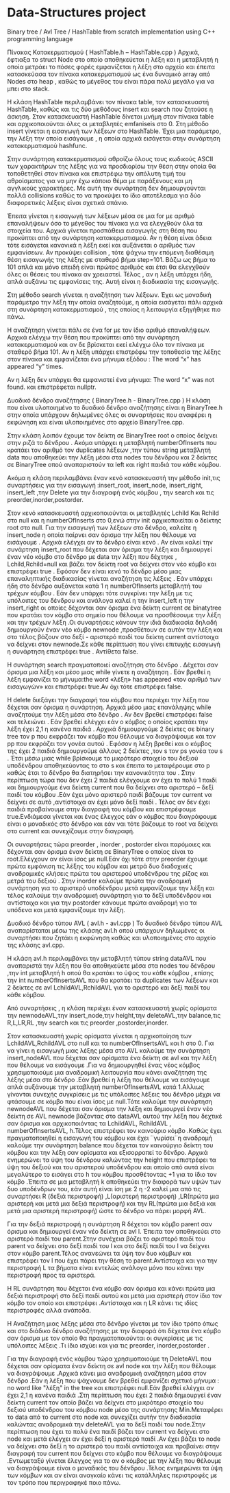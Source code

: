 # Data-Structures project
Binary tree / Avl Tree / HashTable from scratch implementation using C++ programming language 


Πίνακας Κατακερματισμού ( HashTable.h – HashTable.cpp )
Αρχικά, έφτιαξα το struct Node στο οποίο αποθηκεύεται η λέξη και η μεταβλητή η οποία μετράει το πόσες φορές εμφανίζεται η λέξη στο αρχείο και έπειτα κατασκεύασα τον πίνακα κατακερματισμού ως ένα δυναμικό array από Nodes στο heap ,  καθώς το μέγεθος του είναι πάρα πολύ μεγάλο για να μπει στο stack. 

Η κλάση HashTable περιλαμβάνει τον πίνακα table, τον κατασκευαστή HashTable, καθώς και τις δύο μεθόδους insert και search που ζητούσε η άσκηση.
Στον κατασκευαστή HashTable δίνεται μνήμη στον πίνακα table και αρχικοποιούνται όλες οι μεταβλητές emfaniseis στο 0.
Στη μέθοδο insert γίνεται η εισαγωγή των λέξεων στο HashTable. Έχει μια παράμετρο, την λέξη την οποία εισάγουμε , η οποία αρχικά εισάγεται στην συνάρτηση κατακερματισμού hashfunc.

Στην συνάρτηση κατακερματισμού αθροίζω όλους τους κωδικούς ASCII των χαρακτήρων της λέξης για να προσδιορίσω την θέση στην οποία θα τοποθετηθεί στον πίνακα και επιστρέφω την απόλυτη τιμή του αθροίσματος για να μην έχω κάποιο θέμα με παράξενους και μη αγγλικούς χαρακτήρες. Με αυτή την συνάρτηση δεν δημιουργούνται πολλά collisions καθώς το να προκύψει το ίδιο αποτέλεσμα για δύο διαφορετικές λέξεις είναι σχετικά σπάνιο. 

Έπειτα γίνεται η εισαγωγή των λέξεων μέσα σε μια for με αριθμό επαναλήψεων όσο το μέγεθος του πίνακα για να ελεγχθούν όλα τα στοιχεία του. Αρχικά γίνεται προσπάθεια εισαγωγής στη θέση που προκύπτει από την συνάρτηση κατακερματισμού. Αν η θέση είναι άδεια τότε εισάγεται κανονικά η λέξη εκεί και αυξάνεται ο αριθμός των εμφανίσεων. Αν προκύψει collision , τότε ψάχνω την επόμενη διαθέσιμη θέση εισαγωγής της λέξης με σταθερό βήμα step=101. Βάζω ως βήμα το 101 απλά και μόνο επειδή είναι πρώτος αριθμός και έτσι θα ελεγχθούν όλες οι θέσεις του πίνακα αν χρειαστεί. Τέλος , αν η λέξη υπάρχει ήδη, απλά αυξάνω τις εμφανίσεις της. Αυτή είναι η διαδικασία της εισαγωγής.

Στη μέθοδο search γίνεται η αναζήτηση των λέξεων. Έχει ως μοναδική παράμετρο την λέξη την οποία αναζητούμε, η οποία εισάγεται πάλι αρχικά στη συνάρτηση κατακερματισμού , της οποίας η λειτουργία εξηγήθηκε πιο πάνω. 

Η αναζήτηση γίνεται πάλι σε ένα for με τον ίδιο αριθμό επαναλήψεων. Αρχικά ελέγχω την θέση που προκύπτει από την συνάρτηση κατακερματισμού και αν δε βρίσκεται εκεί ελέγχω όλο τον πίνακα με σταθερό βήμα 101. Αν η λέξη υπάρχει επιστρέφω την τοποθεσία της λέξης στον πίνακα και εμφανίζεται ένα μήνυμα εξόδου :
The word “x” has appeared “y” times.

Αν η λέξη δεν υπάρχει θα εμφανιστεί ένα μήνυμα:
The word “x” was not found.
και επιστρέφεται nullptr.


Δυαδικό δένδρο αναζήτησης  ( BinaryTree.h - BinaryTree.cpp ) 
Η κλάση που είναι υλοποιημένο το δυαδικό δένδρο αναζήτησης είναι η BinaryTree.h στην οποία υπάρχουν δηλωμένες  όλες οι συναρτήσεις που αναφέρει η εκφώνηση και είναι υλοποιημένες στο αρχείο BinaryTree.cpp.

Στην κλάση λοιπόν έχουμε τον δείκτη σε BinaryTree root ο οποίος δείχνει στην ριζά το δένδρου . Ακόμα υπάρχει η μεταβλητή numberOfInserts που κρατάει τον αριθμό τον duplicates λέξεων ,την τύπου string μεταβλητή data που αποθηκεύει την λέξη μέσα στα nodes του δένδρου και 2 δείκτες σε BinaryTree οπού αναπαριστούν τα left και right παιδιά του κάθε κόμβου.

Ακόμα η κλάση περιλαμβάνει έναν κενό κατασκευαστή την μέθοδο init,τις συναρτήσεις για την εισαγωγή :insert_root, insert_node, insert_right, insert_left ,την Delete για την διαγραφή ενός κόμβου , την search και τις preorder,inorder,postorder.

Στον κενό κατασκευαστή αρχικοποιούνται οι μεταβλητές Lchild Και Rchild στο null και η numberOfInserts στο 0,ενώ στην init αρχικοποιείται ο δείκτης root στο null.
Για την εισαγωγή των λέξεων στο δένδρο, καλείτε η insert_node η οποία παίρνει σαν όρισμα την λέξη που θέλουμε να εισάγουμε . Αρχικά ελέγχει αν το δένδρο είναι κενό . Αν είναι καλεί την συνάρτηση insert_root που δέχεται σαν όρισμα την λέξη και δημιουργεί έναν νέο κόμβο στο δένδρο με data την λέξη που δέχτηκε , Lchild,Rchild=null και βάζει τον δείκτη root να δείχνει στον νέο κόμβο και επιστρέφει true . Εφόσον δεν είναι κενό το δένδρο μέσο μιας επαναληπτικής διαδικασίας γίνεται αναζήτηση τις λέξεις . Εάν υπάρχει  ήδη στο δένδρο αυξάνεται κατά 1 η numberOfInserts μεταβλητή του τρέχων κόμβου . Εάν δεν υπάρχει τότε συγκρίνει την λέξη με τις υπόλοιπες του δένδρου και ανάλογα καλεί η την insert_left η την insert_right οι οποίες δέχονται σαν όρισμα ένα δείκτη current σε binatytree που κρατάει τον κόμβο στο σημείο που θέλουμε να προσθέσουμε την λέξη και την τρέχων λέξη .Οι συναρτήσεις κάνουν την ιδιά διαδικασία δηλαδή δημιουργούν έναν νέο κόμβο newnode ,προσθέτουν σε αυτόν την λέξη και στο τέλος βάζουν στο δεξί - αριστερό παιδί του δείκτη current αντίστοιχα να δείχνει στον newnode.Σε κάθε περίπτωση που γίνει επιτυχής εισαγωγή η συνάρτηση επιστρέφει true . Αντίθετα false.

Η συνάρτηση search πραγματοποιεί αναζήτηση στο δένδρο . Δέχεται σαν όρισμα μια λέξη και μέσο μιας while γίνετε η αναζήτηση . Εάν βρεθεί η λέξη εμφανίζει το μήνυμα:the word «λέξη» has appeared «τον αριθμό των εισαγωγών» και επιστρέφει true.Αν όχι τότε επιστρέφει false.

H delete διεξάγει την διαγραφή του κόμβου που περιέχει την λέξη που δέχεται σαν όρισμα η συνάρτηση. Αρχικά μέσο μιας επανάληψης while αναζητούμε την λέξη μέσα στο δένδρο . Αν δεν βρεθεί επιστρέφει false και τελειώνει . Εάν βρεθεί ελέγχει εάν ο κόμβος ο οποίος κρατάει την λέξη έχει 2,1 η κανένα παιδιά . Αρχικά δημιουργούμε 2 δείκτες σε binary tree τον p που εκφράζει τον κόμβο που θέλουμε να διαγράψουμε και τον pp που εκφράζει τον γονέα αυτού . Εφόσον η λέξη βρεθεί και ο κόμβος της έχει 2 παιδιά δημιουργούμε άλλους 2 δείκτες ,τον s τον ps γονέα του s . Έτσι μέσω μιας while βρίσκουμε το μικρότερο στοιχείο του δεξιού υποδένδρου αποθηκεύοντας το στο s και έπειτα το μεταφέρουμε στο p καθώς έτσι το δένδρο θα διατηρήσει την κανονικότητα του . Στην περίπτωση τώρα που δεν έχει 2 παιδιά ελέγχουμε αν έχει το πολύ 1 παιδί και δημιουργούμε ένα δείκτη current που θα δείχνει στο αριστερό – δεξί παιδί του κόμβου .Εάν  έχει μόνο αριστερό παιδί βάζουμε τον current να δείχνει σε αυτό ,αντίστοιχα αν έχει μόνο δεξί παιδί . Τέλος αν δεν έχει παιδιά προβαίνουμε στην διαγραφή του κόμβου και επιστρέφουμε true.Ενδιάμεσα γίνεται και ένας έλεγχος εάν ο κόμβος που διαγράφουμε είναι ο μοναδικός στο δένδρο και εάν ναι τότε βάζουμε το root να δείχνει στο current και συνεχίζουμε στην διαγραφή.

Οι συναρτήσεις τώρα preorder ,  inorder  ,  postorder είναι παρόμοιες και δέχονται σαν όρισμα έναν δείκτη σε BinaryTree ο οποίος είναι το root.Ελέγχουν αν είναι ίσος με null.Εάν όχι τότε στην preorder έχουμε πρώτα εμφάνιση τις λέξης του κόμβου και μετρά δυο διαδοχικές αναδρομικές κλήσεις πρώτα του αριστερού υποδένδρου της ρίζας και μετρά του δεξιού . Στην inorder καλούμε πρώτα την αναδρομική συνάρτηση για το αριστερό υποδένδρου μετά εμφανίζουμε την λέξη και τέλος καλούμε την αναδρομική συνάρτηση για το δεξί υποδένδρου και αντίστοιχα και για την postorder κάνουμε πρώτα αναδρομή για τα υπόδενα και μετά εμφανίζουμε την λέξη.


Δυαδικό δένδρο τύπου AVL  ( avl.h - avl.cpp )
Το δυαδικό δένδρο τύπου AVL αναπαρίσταται μέσω της κλάσης avl.h οπού υπάρχουν δηλωμένες οι συναρτήσει που ζητάει η εκφώνηση καθώς και υλοποιημένες στο αρχείο της κλάσης avl.cpp.

H κλάση avl.h περιλαμβάνει την μεταβλητή τύπου string dataAVL που αναπαριστά την λέξη που θα αποθηκεύετε μέσα στα nodes του δένδρου ,την int μεταβλητή h οπού θα κρατάει το ύψος του κάθε κόμβου , επίσης την int numberOfInsertsAVL που θα κρατάει τα duplicates των λέξεων και 2 δείκτες σε avl LchildAVL,RchildAVL για το αριστερό και δεξί παιδί του κάθε κόμβου.

Από συναρτήσεις , η κλάση περιέχει έναν κατασκευαστή χωρίς ορίσματα την newnodeAVL,την insert_node,την height,την deleteAVL,την balance,τις R,L,LR,RL ,την search και τις preorder ,postorder,inorder.

Στον κατασκευαστή χωρίς ορίσματα γίνεται η αρχικοποίηση των LchildAVL,RchildAVL στο null και τα numberOfInsertsAVL και h στο 0.
Για να γίνει η εισαγωγή μιας λέξης μέσα στο AVL καλούμε την συνάρτηση insert_nodeAVL που δέχεται σαν ορίσματα ένα δείκτη σε avl και την λέξη που θέλουμε να εισάγουμε  .Για να δημιουργηθεί ένας νέος κόμβος χρησιμοποιούμε μια αναδρομική λειτουργία που κάνει αναζήτηση της λέξης μέσα στο δένδρο .Εάν βρεθεί η λέξη που θέλουμε να εισάγουμε απλά αυξάνουμε την μεταβλητή numberOfInsertsAVL κατά 1.Αλλιως γίνονται συνεχής συγκρίσεις με τις υπόλοιπες λέξεις του δένδρο μέχρι να φτάσουμε σε κόμβο που είναι ίσος με null.Τότε καλούμε την συνάρτηση newnodeAVL που δέχεται σαν όρισμα την λέξη και δημιουργεί έναν νέο δείκτη σε AVL  newnode βάζοντας στο dataAVL αυτού την λέξη που δεχτικέ σαν όρισμα και αρχικοποιόντας τα LchildAVL, RchildAVL , numberOfInsertsAVL, h.Τέλος επιστρέφει τον καινούριο κόμβο .Καθώς έχει πραγματοποιηθεί η εισαγωγή του κόμβου και έχει ΄΄γυρίσει΄΄η αναδρομή καλούμε την συνάρτηση balance που δέχεται τον καινούργιο δείκτη του κόμβου και την λέξη σαν ορίσματα και εξισορροπεί το δένδρο. Αρχικά ενημερώνει τα ύψη του δένδρου καλώντας την height που επιστρέφει τα ύψη του δεξιού και του αριστερού υποδένδρου και οποίο από αυτά είναι μεγαλύτερο το εισάγει στο h του κόμβου προσθέτοντας +1 για το ίδιο τον κόμβο .Έπειτα σε μια μεταβλητή k αποθηκεύει την διαφορά των υψών των δυο υποδένδρων του, εάν αυτή είναι ίση με 2 η -2 καλεί μια από τις συναρτήσει R (δεξιά περιστροφή) ,L(αριστερή περιστροφή) ,LR(πρώτα μια αριστερή και μετά μια δεξιά περιστροφή) και την RL(πρώτα μια δεξιά  και μετά μια αριστερή  περιστροφή) ώστε το δένδρο να πάρει μορφή AVL.

Για την δεξιά περιστροφή η συνάρτηση R δέχεται τον κόμβο parent σαν όρισμα και δημιουργεί έναν νέο δείκτη σε avl l. Έπειτα τον αποθηκεύει στο αριστερό παιδί του parent.Στην συνέχεια βάζει το αριστερό παιδί του parent να δείχνει στο δεξί παιδί του l και στο δεξί παιδί του l να δείχνει στον κόμβο parent.Τέλος ανανεώνει τα ύψη τον δυο κόμβων και επιστρέφει τον l που έχει πάρει την θέση το parent.Αντίστοιχα και για την περιστροφή L τα βήματα είναι εντελώς ανάλογα μόνο που κάνει την περιστροφή προς τα αριστερά.

Η RL συνάρτηση  που δέχεται ένα κόμβο σαν όρισμα και κάνει πρώτα μια δεξιά περιστροφή στο δεξί παιδί αυτού και μετά μια αριστερή στον ίδιο τον κόμβο τον οποίο και επιστρέφει .Αντίστοιχα και η LR κάνει τις ιδίες περιστροφές αλλά ανάποδα.

Η Αναζήτηση μιας λέξης μέσα στο δένδρο γίνεται με τον ίδιο τρόπο όπως και στο διάδικο δένδρο αναζήτησης με την διαφορά ότι δέχεται ένα κόμβο σαν όρισμα με τον οποίο θα πραγματοποιούνται οι συγκρίσεις με τις υπόλοιπες λέξεις .Τι ίδιο ισχύει και για τις preorder, inorder,postorder .

Για την διαγραφή ενός κόμβου τώρα χρησιμοποιούμε τη DeleteAVL που δέχεται σαν ορίσματα έναν δείκτη σε avl node και την λέξη που θέλουμε να διαγράψουμε .Αρχικά κάνει μια αναδρομική αναζήτηση μέσα στον δένδρο .Εάν η λέξη που ψάχνουμε δεν βρεθεί εμφανίζει σχετικό μήνυμα : no word like "λέξη" in the tree και επιστρέφει null.Εάν βρεθεί ελέγχει αν έχει 2,1 η κανένα παιδιά .Στη περίπτωση που έχει 2 παιδιά δημιουργεί έναν δείκτη current τον οποίο βάζει να δείχνει στο μικρότερο στοιχείο του δεξιού υποδένδρου του κόμβου node μέσο της συνάρτησης Min.Μεταφέρει το data από το current στο node και συνεχίζει αυτήν την διαδικασία καλώντας αναδρομικά την deleteAVL για το δεξί παιδί του node.Στην περίπτωση που έχει το πολύ ένα παιδί βάζει τον current να δείχνει στο node και μετά ελέγχει αν έχει δεξί η αριστερό παιδί .Αν έχει βάζει το node να δείχνει στο δεξί η το αριστερό του παιδί αντίστοιχα και προβαίνει στην διαγραφή του current που δείχνει στο κόμβο που θέλουμε να διαγράψουμε .Εντωμεταξύ γίνεται έλεγχος για το αν ο κόμβος με την λέξη που θέλουμε να διαγράψουμε είναι ο μοναδικός του δένδρου .Τέλος ενημερώνει τα ύψη των κόμβων και αν είναι αναγκαίο κάνει τις κατάλληλες περιστροφές με τον τρόπο που περιγραφηκέ ποιο πάνω.
